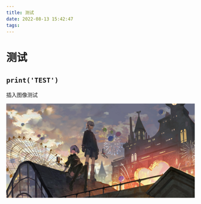 ```yaml
---
title: 测试
date: 2022-08-13 15:42:47
tags:
---
```


# 测试

## `print('TEST')`





插入图像测试

![test](test/test_imag.jpg)
